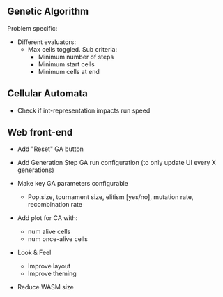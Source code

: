 Genetic Algorithm
-----------------

Problem specific:
- Different evaluators:
    - Max cells toggled. Sub criteria:
        - Minimum number of steps
        - Minimum start cells
        - Minimum cells at end

Cellular Automata
-----------------

- Check if int-representation impacts run speed

Web front-end
-------------

- Add "Reset" GA button
- Add Generation Step GA run configuration (to only update UI every X generations)
- Make key GA parameters configurable
    - Pop.size, tournament size, elitism [yes/no], mutation rate, recombination rate
- Add plot for CA with:
    - num alive cells
    - num once-alive cells
- Look & Feel
    - Improve layout
    - Improve theming

- Reduce WASM size